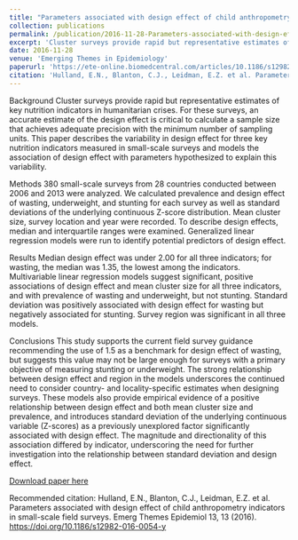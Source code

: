 ```yaml
---
title: "Parameters associated with design effect of child anthropometry indicators in small-scale field surveys"
collection: publications
permalink: /publication/2016-11-28-Parameters-associated-with-design-effect-of-child-anthropometry-indicators-in-small-scale-field-surveys
excerpt: 'Cluster surveys provide rapid but representative estimates of key nutrition indicators in humanitarian crises. For these surveys, an accurate estimate of the design effect is critical to calculate a sample size that achieves adequate precision with the minimum number of sampling units. This paper describes the variability in design effect for three key nutrition indicators measured in small-scale surveys and models the association of design effect with parameters hypothesized to explain this variability.'
date: 2016-11-28
venue: 'Emerging Themes in Epidemiology'
paperurl: 'https://ete-online.biomedcentral.com/articles/10.1186/s12982-016-0054-y#citeas'
citation: 'Hulland, E.N., Blanton, C.J., Leidman, E.Z. et al. Parameters associated with design effect of child anthropometry indicators in small-scale field surveys. Emerg Themes Epidemiol 13, 13 (2016). https://doi.org/10.1186/s12982-016-0054-y'
---
```

Background
Cluster surveys provide rapid but representative estimates of key nutrition indicators in humanitarian crises. For these surveys, an accurate estimate of the design effect is critical to calculate a sample size that achieves adequate precision with the minimum number of sampling units. This paper describes the variability in design effect for three key nutrition indicators measured in small-scale surveys and models the association of design effect with parameters hypothesized to explain this variability.

Methods
380 small-scale surveys from 28 countries conducted between 2006 and 2013 were analyzed. We calculated prevalence and design effect of wasting, underweight, and stunting for each survey as well as standard deviations of the underlying continuous Z-score distribution. Mean cluster size, survey location and year were recorded. To describe design effects, median and interquartile ranges were examined. Generalized linear regression models were run to identify potential predictors of design effect.

Results
Median design effect was under 2.00 for all three indicators; for wasting, the median was 1.35, the lowest among the indicators. Multivariable linear regression models suggest significant, positive associations of design effect and mean cluster size for all three indicators, and with prevalence of wasting and underweight, but not stunting. Standard deviation was positively associated with design effect for wasting but negatively associated for stunting. Survey region was significant in all three models.

Conclusions
This study supports the current field survey guidance recommending the use of 1.5 as a benchmark for design effect of wasting, but suggests this value may not be large enough for surveys with a primary objective of measuring stunting or underweight. The strong relationship between design effect and region in the models underscores the continued need to consider country- and locality-specific estimates when designing surveys. These models also provide empirical evidence of a positive relationship between design effect and both mean cluster size and prevalence, and introduces standard deviation of the underlying continuous variable (Z-scores) as a previously unexplored factor significantly associated with design effect. The magnitude and directionality of this association differed by indicator, underscoring the need for further investigation into the relationship between standard deviation and design effect.

[Download paper here](http://ehulland.github.io/files/Hulland_2016_Emerging_Themes_in_Epidemiology.pdf)

Recommended citation: Hulland, E.N., Blanton, C.J., Leidman, E.Z. et al. Parameters associated with design effect of child anthropometry indicators in small-scale field surveys. Emerg Themes Epidemiol 13, 13 (2016). https://doi.org/10.1186/s12982-016-0054-y